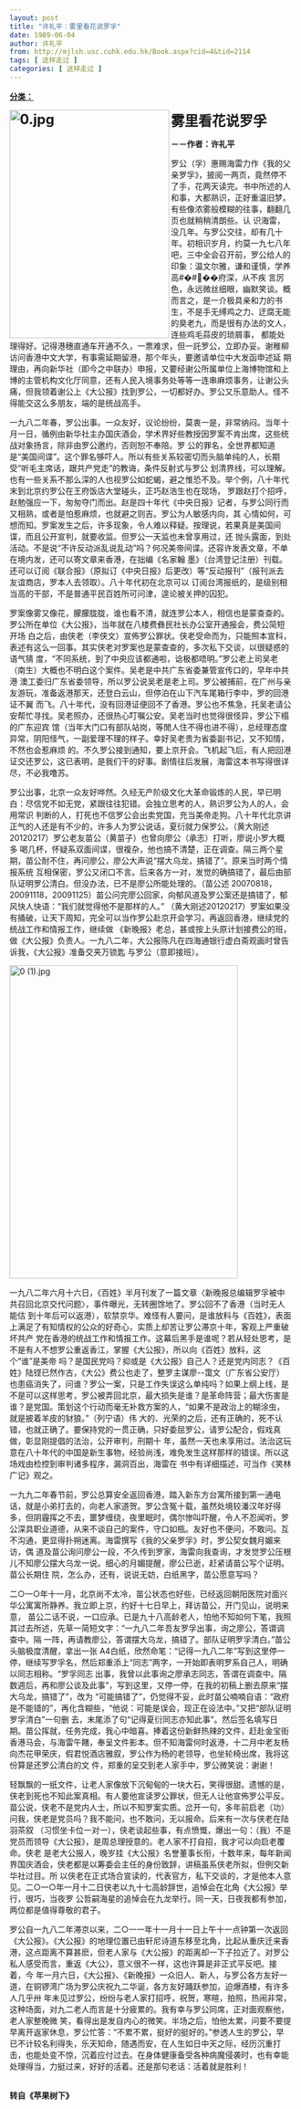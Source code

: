 ```yaml
---
layout: post
title: "许礼平：雾里看花说罗孚"
date: 1989-06-04
author: 许礼平
from: http://mjlsh.usc.cuhk.edu.hk/Book.aspx?cid=4&tid=2114
tags: [ 这样走过 ]
categories: [ 这样走过 ]
---
```


<div style="margin: 15px 10px 10px 0px;">
 <div>
  <span id="ctl00_ContentPlaceHolder1_chapter1_SubjectLabel" style="font-weight:bold;text-decoration:underline;">
   分类：
  </span>
 </div>
 <p>
  <strong>
   <font size="5">
    <img align="left" alt="0.jpg" border="0" height="400" src="http://mjlsh.usc.cuhk.edu.hk/medias/contents/2114/0.jpg" width="280"/>
   </font>
  </strong>
 </p>
 <p>
  <strong>
   <font size="5">
   </font>
  </strong>
 </p>
 <p>
  <strong>
   <font size="5">
   </font>
  </strong>
 </p>
 <p>
  <strong>
   <font size="5">
   </font>
  </strong>
 </p>
 <p>
  <strong>
   <font size="5">
   </font>
  </strong>
 </p>
 <p>
  <strong>
   <font size="5">
    雾里看花说罗孚
   </font>
  </strong>
 </p>
 <p>
  <strong>
   －－作者：许礼平
  </strong>
 </p>
 <p>
  罗公（孚）惠赐海雷力作《我的父亲罗孚》，披阅一两页，竟然停不了手，花两天读完。书中所述的人和事，大都熟识，正好重温旧梦。有些像浓雾般模糊的往事，翻翻几页也就稍稍清朗些。认 识海雷，没几年。与罗公交往，却有几十年。初相识岁月，约莫一九七八年吧，三中全会召开前，罗公给人的印象：温文尔雅，谦和谨慎，学养高#�#��府深，从不疾 言厉色，永远微丝细眼，幽默笑谈。概而言之，是一介极具亲和力的书生，不是手无缚鸡之力、迂腐无能的臭老九，而是很有办法的文人，连些鸡毛蒜皮的琐屑事， 都能处理得好。记得港穗直通车开通不久，一票难求，但一託罗公，立即办妥。谢稚柳访问香港中文大学，有事需延期留港，那个年头，要邀请单位中大发函申述延 期理由，再向新华社（即今之中联办）申报，又要经谢公所属单位上海博物馆和上博的主管机构文化厅同意，还有人民入境事务处等等一连串麻烦事务，让谢公头 痛，但我领着谢公上《大公报》找到罗公，一切都好办。罗公又乐意助人。怪不得能交这么多朋友，端的是统战高手。
 </p>
 <p>
  一九八二年春，罗公出事。一众友好，议论纷纷，莫衷一是，非常纳闷。当年十月一日，循例由新华社主办国庆酒会，学术界好些教授因罗案不肯出席，这些统战对象扬言，除非由罗公邀约，否则恕不奉陪。罗 公的罪名，全世界都知道是“美国间谍”。这个罪名够吓人。所以有些关系较密切而头脑单纯的人，长期受“听毛主席话，跟共产党走”的教诲，条件反射式与罗公 划清界线，可以理解。也有一些关系不那么深的人也视罗公如蛇蝎，避之惟恐不及。举个例，八十年代末到北京约罗公在王府饭店大堂碰头，正巧赵浩生也在现场， 罗跟赵打个招呼，赵勉强应一下，匆匆夺门而出。赵是四十年代《中央日报》记者，与罗公同行而又相熟，或者是怕惹麻烦，也就避之则吉。罗公为人敏感内向，其 心情如何，可想而知。罗案发生之后，许多现象，令人难以释疑。按理说，若果真是美国间谍，而且公开宣判，就要收监。但罗公一天监也未曾享用过，还 抛头露面，到处活动。不是说“不许反动派乱说乱动”吗？何况美帝间谍。还容许发表文章，不单在境内发，还可以寄文章来香港，在拙编《名家翰 墨》（台湾登记注册）刊载。还可以订阅《联合报》（原拟订《中央日报》后更改）等“反动报刊”（报刊派去友谊商店，罗本人去领取）。八十年代初在北京可以 订阅台湾报纸的，是级别相当高的干部，不是普通平民百姓所可问津，遑论被关押的囚犯。
 </p>
 <p>
  罗案像雾又像花，朦朦胧胧，谁也看不清，就连罗公本人，相信也是蒙查查的。罗公所在单位《大公报》，当年就在八楼费彝民社长办公室开通报会，费公简短开场 白之后，由侠老（李侠文）宣佈罗公罪状。侠老受命而为，只能照本宣科，表述有这么一回事。其实侠老对罗案也是蒙查查的，多次私下交谈，以很疑惑的语气猜 度，“不同系统，到了中央应该都通啦，谂极都唔明。”罗公老上司吴老（南生）大概也不明白这个案件。吴老是中共广东省委兼管宣传口的，早年中共港 澳工委归广东省委领导，所以罗公说吴老是老上司。罗公被捕前，在广州与亲友游玩，准备返港那天，还登白云山，但停泊在山下汽车尾箱行李中，罗的回港证不翼 而飞。八十年代，没有回港证便回不了香港。罗公也不焦急，托吴老请公安帮忙寻找。吴老照办，还很热心叮嘱公安。吴老当时也觉得很怪异，罗公下榻的广东迎宾 馆（当年大门口有部队站岗，等閒人住不得也进不得），总经理态度异常，阴阳怪气，一副爱理不理的样子。幸好吴老贵为省委副书记，又不知情，不然也会惹麻烦 的。不久罗公接到通知，要上京开会。飞机起飞后，有人把回港证交还罗公，这已表明，是我们干的好事。剧情往后发展，海雷这本书写得很详尽，不必我噜苏。
 </p>
 <p>
  罗公出事，北京一众友好哗然。久经无产阶级文化大革命锻炼的人民，早已明白：尽信党不如无党，紧跟往往犯错。会独立思考的人，熟识罗公为人的人，会用常识 判断的人，打死也不信罗公会出卖党国，充当美帝走狗。八十年代北京讲正气的人还是有不少的，许多人为罗公说话，夏衍就力保罗公。（黄大刚述20120217）罗公老友苗公（黄苗子）也曾向廖公（承志）打听，廖说小罗大概多 喝几杯，怀疑系双面间谍，很複杂，他也搞不清楚，正在调查。隔三两个星期，苗公耐不住，再问廖公，廖公大声说“摆大乌龙，搞错了”。原来当时两个情报系统 互相保密，罗公又闭口不言。后来各方一对，发觉的确搞错了，最后由部队证明罗公清白。但没办法，已不是廖公所能处理的。（苗公述 20070818，20091118，20091125）苗公问完廖公回家，向郁风道及罗公案还是搞错了，郁风快人快语：“我们就觉得他不是那样的人。” （黄大刚述20120217）罗案如果没有捅破，让天下周知，完全可以当作罗公赴京开会学习，再返回香港，继续党的统战工作和情报工作，继续做 《新晚报》老总，甚或按上头原计划接费公的班，做《大公报》负责人。一九八二年，大公报陈凡在四海通银行虚白斋观画时曾告诉我，《大公报》准备交夹万锁匙 与罗公（意即接班）。
 </p>
 <p>
  <img align="top" alt="0 (1).jpg" border="0" height="549" src="http://mjlsh.usc.cuhk.edu.hk/medias/contents/2114/0%20(1).jpg" width="400"/>
 </p>
 <p>
  一九八二年六月十六日，《百姓》半月刊发了一篇文章〈新晚报总编辑罗孚被中共召回北京交代问题〉，事件曝光，无转圈馀地了。罗公回不了香港（当时无人能估 到十年后可以返港），软禁京华。难怪有人要问，是谁放料与《百姓》，表面上满足了有知情权的公众的好奇心，实质上却苦让罗公滞京十年，客观上严重破坏共产 党在香港的统战工作和情报工作。这幕后黑手是谁呢？若从轻处思考，是不是有人不想罗公重返香江，掌握《大公报》，所以向《百姓》放料，这个“谁”是美帝 吗？是国民党吗？抑或是《大公报》自己人？还是党内同志？《百姓》陆铿已然作古，《大公》费公也走了，整罗主谋廖--霭文（广东省公安厅）也患癌消失了，问谁？罗公一案，只是工作失误这么单纯吗？如果上纲上线，是不是可以这样思考，罗公被弄回北京，最大损失是谁？是革命阵营；最大伤害是谁？是党国。策划这个行动而毫无补救方案的人，“如果不是政治上的糊涂虫，就是披着羊皮的豺狼。”（列宁语）伟 大的、光荣的之后，还有正确的，死不认错，也就正确了。要保持党的一贯正确，只好委屈罗公，请罗公配合，假戏真做，彰显刚提倡的法治，公开审判，刑期十 年，虽然一天也未享用过。法治这玩意在八十年代的中国是新生事物，经验尚浅，难免发生这样那样的错误。所以这场戏由检控到审判诸多程序，漏洞百出，海雷在 书中有详细描述，可当作《笑林广记》观之。
 </p>
 <p>
  一九九二年春节前，罗公总算安全返回香港，踏入新东方台寓所接到第一通电话，就是小弟打去的，向老人家道贺。罗公含冤十载，虽然处境较潘汉年好得多，但阴霾挥之不去，噩梦缠绕，夜里眠时，偶尔惨叫吓醒，令人不忍闻听。罗 公深具职业道德，从来不谈自己的案件，守口如瓶。友好也不便问，不敢问。互不沟通，更显得扑朔迷离。海雷撰写《我的父亲罗孚》时，罗公契女魏月媚来访，偶 道及苗公询问廖公一段，不久传到罗家，海雷向我查询，才发觉罗公压根儿不知廖公摆大乌龙一说。细心的月媚提醒，廖公已逝，赶紧请苗公写个证明。苗公长期住 院，怎么办，还有，说说无妨，白纸黑字，苗公愿意写吗？
 </p>
 <p>
  二○一○年十一月，北京尚不太冷，苗公状态也好些，已经返回朝阳医院对面兴华公寓寓所静养。我立即上京，约好十七日早上，拜访苗公，开门见山，说明来意， 苗公二话不说，一口应承。已是九十八高龄老人，怕他不知如何下笔，我照其过去所述，先草一简短文字：“一九八二年吾友罗孚出事，询之廖公，答谓调查中。隔 一阵，再请教廖公，答谓摆大乌龙，搞错了。部队证明罗孚清白。”苗公头脑极度清醒，拿出一张 A4白纸，欣然命笔：“记得一九八二年”写到这里停一停，继续写罗孚名，然后郑重添上“同志”两字，一开始即表明罗系自己人，明确以同志相称。“罗孚同志 出事，我曾以此事询之廖承志同志，答谓在调查中。隔数週后，再和廖公谈及此事”，写到这里，又停一停，在我的初稿上删去原来“摆大乌龙，搞错了”，改为 “可能搞错了”，仍觉得不妥，此时苗公喃喃自语：“政府是不能错的”，再化含糊些，“他说：可能是误会，现正在设法中。”又把“部队证明罗孚清白”一句删 去，末尾添了句“记得夏衍同志亦知此事”。然后签名填写日期。苗公挥就，任务完成，我心中暗喜。捧着这份新鲜热辣的文件，赶赴金宝街香港马会，与海雷午饍，奉呈文件影本。但不知海雷何时返港，十二月中老友杨向杰花甲荣庆，假君悦酒店雅叙，罗公作为杨的老领导，也坐轮椅出席，我将这份算是还罗公清白的文 件，郑重的呈交到老人家手中，罗公微笑说：谢谢！
 </p>
 <p>
  轻飘飘的一纸文件，让老人家像放下沉甸甸的一块大石，笑得很甜。遗憾的是，侠老到死也不知此案真相。有人要他宣读罗公罪状，但无人让他宣佈罗公平反。苗公说，侠老不是党内人士，所以不知罗案实质。岔开一句，多年前启老（功）问我，侠老是党员吗？我不能问，也不敢问，无以报命。后来有一次与侠老在陆羽茶叙 （习惯坐卡位一对一），侠老谈起些事，有点愤慨，爆出一句：（我）不是党员而领导《大公报》，是周总理授意的。老人家不打自招，我才可以向启老覆命。侠老 是老大公报人，晚岁挂《大公报》名誉董事长衔，十数年来，每年新闻界国庆酒会，侠老都是以筹委会主任的身份致辞，讲稿虽系侠老所拟，但例交新华社过目。所 以侠老在正式场合宣读的，代表官方，私下交谈的，才是他本人意见。二○一○年一月十二日侠老以九十七高龄辞世，追悼会在北角《大公报》举行，很巧，当夜罗 公哲嗣海星的追悼会在九龙举行。同一天，日夜我都有参加，两位都是值得尊敬的君子。
 </p>
 <p>
  罗公自一九八二年滞京以来，二○一一年十一月十一日上午十一点钟第一次返回《大公报》。《大公报》的地理位置已由轩尼诗道东移至北角，比起从重庆迁来香 港，这点距离不算甚麽，但老人家与《大公报》的距离却一下子拉近了。对罗公私人感受而言，重返《大公》，意义很不一样，这也许算是非正式平反吧。接着，今 年一月六日，《大公报》、《新晚报》一众旧人、新人，与罗公各方友好一道，在铜锣湾广场为罗公庆祝九二华诞，各方友好踊跃参加，迫爆酒楼，有许多人几乎卅 年未见过罗公，纷纷与老人家打招呼，祝贺，寒暄，拍照，热闹非常，这种场面，对九二老人而言是十分疲累的。我有幸与罗公同席，正对面观察他，老人家整晚微 笑，看得出是发自内心的微笑。半场之后，怕他太累，问要不要提早离开返家休息，罗公忙答：“不累不累，挺好的挺好的。”参透人生的罗公，早已不计较名利得失，乐天知命，随遇而安，在人生如日中天之际，经历沉重打击，也能处变不惊，沉着应付过去。在身体健康备受各种病魔侵袭时，也有幸能处理得当，力挺过来，好好的活着。还是那句老话：活着就是胜利！
 </p>
 <p>
  <br/>
  <strong>
   转自《苹果树下》
  </strong>
 </p>
</div>

